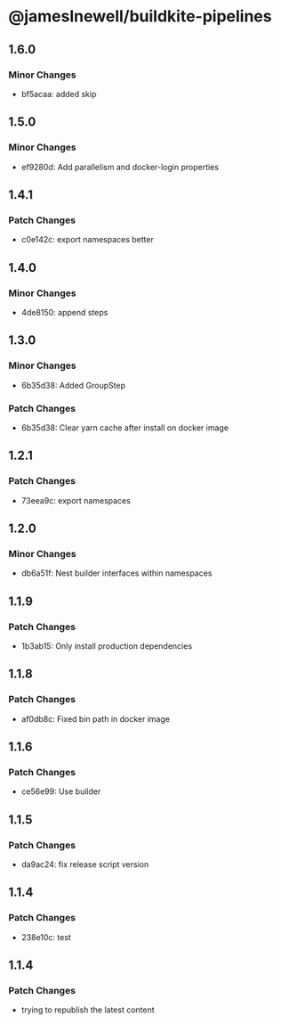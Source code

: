 # @jameslnewell/buildkite-pipelines

## 1.6.0

### Minor Changes

- bf5acaa: added skip

## 1.5.0

### Minor Changes

- ef9280d: Add parallelism and docker-login properties

## 1.4.1

### Patch Changes

- c0e142c: export namespaces better

## 1.4.0

### Minor Changes

- 4de8150: append steps

## 1.3.0

### Minor Changes

- 6b35d38: Added GroupStep

### Patch Changes

- 6b35d38: Clear yarn cache after install on docker image

## 1.2.1

### Patch Changes

- 73eea9c: export namespaces

## 1.2.0

### Minor Changes

- db6a51f: Nest builder interfaces within namespaces

## 1.1.9

### Patch Changes

- 1b3ab15: Only install production dependencies

## 1.1.8

### Patch Changes

- af0db8c: Fixed bin path in docker image

## 1.1.6

### Patch Changes

- ce56e99: Use builder

## 1.1.5

### Patch Changes

- da9ac24: fix release script version

## 1.1.4

### Patch Changes

- 238e10c: test

## 1.1.4

### Patch Changes

- trying to republish the latest content
